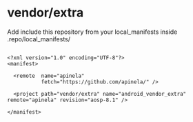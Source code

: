 # vendor/extra

Add include this repository from your local_manifests inside .repo/local_manifests/

```

<?xml version="1.0" encoding="UTF-8"?>
<manifest>

  <remote  name="apinela"
           fetch="https://github.com/apinela/" />

  <project path="vendor/extra" name="android_vendor_extra" remote="apinela" revision="aosp-8.1" />

</manifest>

```
